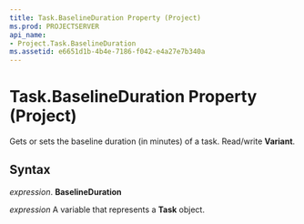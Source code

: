 ```yaml
---
title: Task.BaselineDuration Property (Project)
ms.prod: PROJECTSERVER
api_name:
- Project.Task.BaselineDuration
ms.assetid: e6651d1b-4b4e-7186-f042-e4a27e7b340a
---
```



# Task.BaselineDuration Property (Project)

Gets or sets the baseline duration (in minutes) of a task. Read/write  **Variant**.


## Syntax

 _expression_. **BaselineDuration**

 _expression_ A variable that represents a **Task** object.


